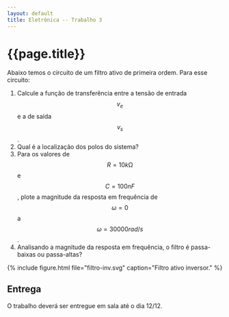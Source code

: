 ```yaml
---
layout: default
title: Eletrônica -- Trabalho 3
---
```


{{page.title}}
==============

Abaixo temos o circuito de um filtro ativo de primeira ordem. Para esse
circuito:

1. Calcule a função de transferência entre a tensão de entrada $$v_e$$ e a 
   de saída $$v_s$$.
2. Qual é a localização dos polos do sistema?
3. Para os valores de $$R=10\si{k\ohm}$$ e $$C=100\si{nF}$$, plote a magnitude 
   da resposta em frequência de $$\omega=0$$ a $$\omega=30 000\si{rad/s}$$.
4. Analisando a magnitude da resposta em frequência, o filtro é passa-baixas ou
   passa-altas?

{%
   include figure.html
   file="filtro-inv.svg"
   caption="Filtro ativo inversor."
%}

Entrega
-------

O trabalho deverá ser entregue em sala até o dia 12/12.
